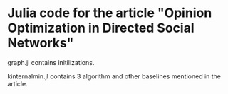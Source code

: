 # Julia code for the article "Opinion Optimization in Directed Social Networks"

graph.jl contains initilizations.

kinternalmin.jl contains 3 algorithm and other baselines mentioned in the article.

